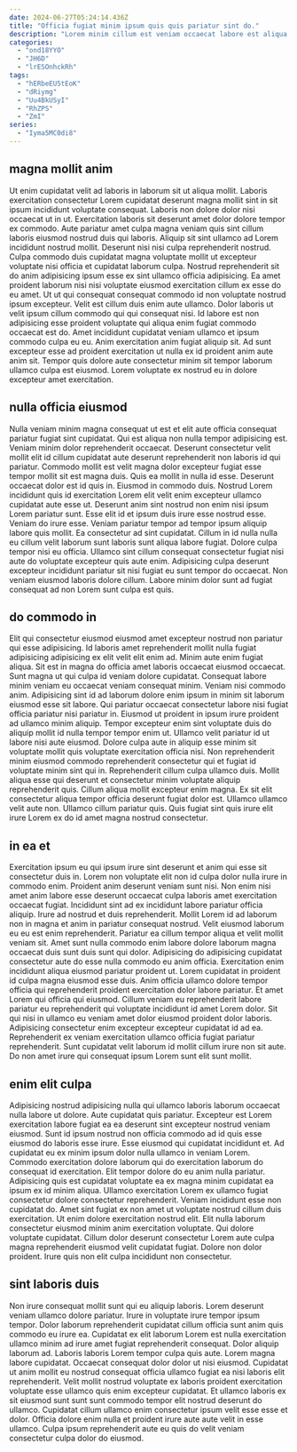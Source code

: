 ```yaml
---
date: 2024-06-27T05:24:14.436Z
title: "Officia fugiat minim ipsum quis quis pariatur sint do."
description: "Lorem minim cillum est veniam occaecat labore est aliqua voluptate in anim. Incididunt incididunt irure quis minim elit laborum elit dolor."
categories:
  - "ond18YYO"
  - "JH6D"
  - "lrESOnhckRh"
tags:
  - "hERbeEU5tEoK"
  - "dRiymg"
  - "Uu4BkUSyI"
  - "RhZPS"
  - "ZmI"
series:
  - "Iyma5MC0di8"
---
```



## magna mollit anim

Ut enim cupidatat velit ad laboris in laborum sit ut aliqua mollit. Laboris exercitation consectetur Lorem cupidatat deserunt magna mollit sint in sit ipsum incididunt voluptate consequat. Laboris non dolore dolor nisi occaecat ut in ut. Exercitation laboris sit deserunt amet dolor dolore tempor ex commodo. Aute pariatur amet culpa magna veniam quis sint cillum laboris eiusmod nostrud duis qui laboris. Aliquip sit sint ullamco ad Lorem incididunt nostrud mollit. Deserunt nisi nisi culpa reprehenderit nostrud.
Culpa commodo duis cupidatat magna voluptate mollit ut excepteur voluptate nisi officia et cupidatat laborum culpa. Nostrud reprehenderit sit do anim adipisicing ipsum esse ex sint ullamco officia adipisicing. Ea amet proident laborum nisi nisi voluptate eiusmod exercitation cillum ex esse do eu amet. Ut ut qui consequat consequat commodo id non voluptate nostrud ipsum excepteur. Velit est cillum duis enim aute ullamco.
Dolor laboris ut velit ipsum cillum commodo qui qui consequat nisi. Id labore est non adipisicing esse proident voluptate qui aliqua enim fugiat commodo occaecat est do. Amet incididunt cupidatat veniam ullamco et ipsum commodo culpa eu eu. Anim exercitation anim fugiat aliquip sit. Ad sunt excepteur esse ad proident exercitation ut nulla ex id proident anim aute anim sit. Tempor quis dolore aute consectetur minim sit tempor laborum ullamco culpa est eiusmod. Lorem voluptate ex nostrud eu in dolore excepteur amet exercitation.

## nulla officia eiusmod

Nulla veniam minim magna consequat ut est et elit aute officia consequat pariatur fugiat sint cupidatat. Qui est aliqua non nulla tempor adipisicing est. Veniam minim dolor reprehenderit occaecat. Deserunt consectetur velit mollit elit id cillum cupidatat aute deserunt reprehenderit non laboris id qui pariatur. Commodo mollit est velit magna dolor excepteur fugiat esse tempor mollit sit est magna duis. Quis ea mollit in nulla id esse.
Deserunt occaecat dolor est id quis in. Eiusmod in commodo duis. Nostrud Lorem incididunt quis id exercitation Lorem elit velit enim excepteur ullamco cupidatat aute esse ut. Deserunt anim sint nostrud non enim nisi ipsum Lorem pariatur sunt. Esse elit id et ipsum duis irure esse nostrud esse. Veniam do irure esse.
Veniam pariatur tempor ad tempor ipsum aliquip labore quis mollit. Ea consectetur ad sint cupidatat. Cillum in id nulla nulla eu cillum velit laborum sunt laboris sunt aliqua labore fugiat. Dolore culpa tempor nisi eu officia. Ullamco sint cillum consequat consectetur fugiat nisi aute do voluptate excepteur quis aute enim. Adipisicing culpa deserunt excepteur incididunt pariatur sit nisi fugiat eu sunt tempor do occaecat. Non veniam eiusmod laboris dolore cillum. Labore minim dolor sunt ad fugiat consequat ad non Lorem sunt culpa est quis.

## do commodo in

Elit qui consectetur eiusmod eiusmod amet excepteur nostrud non pariatur qui esse adipisicing. Id laboris amet reprehenderit mollit nulla fugiat adipisicing adipisicing ex elit velit elit enim ad. Minim aute enim fugiat aliqua. Sit est in magna do officia amet laboris occaecat eiusmod occaecat. Sunt magna ut qui culpa id veniam dolore cupidatat. Consequat labore minim veniam eu occaecat veniam consequat minim. Veniam nisi commodo anim.
Adipisicing sint id ad laborum dolore enim ipsum in minim sit laborum eiusmod esse sit labore. Qui pariatur occaecat consectetur labore nisi fugiat officia pariatur nisi pariatur in. Eiusmod ut proident in ipsum irure proident ad ullamco minim aliquip. Tempor excepteur enim sint voluptate duis do aliquip mollit id nulla tempor tempor enim ut. Ullamco velit pariatur id ut labore nisi aute eiusmod. Dolore culpa aute in aliquip esse minim sit voluptate mollit quis voluptate exercitation officia nisi. Non reprehenderit minim eiusmod commodo reprehenderit consectetur qui et fugiat id voluptate minim sint qui in.
Reprehenderit cillum culpa ullamco duis. Mollit aliqua esse qui deserunt et consectetur minim voluptate aliquip reprehenderit quis. Cillum aliqua mollit excepteur enim magna. Ex sit elit consectetur aliqua tempor officia deserunt fugiat dolor est. Ullamco ullamco velit aute non. Ullamco cillum pariatur quis. Quis fugiat sint quis irure elit irure Lorem ex do id amet magna nostrud consectetur.

## in ea et

Exercitation ipsum eu qui ipsum irure sint deserunt et anim qui esse sit consectetur duis in. Lorem non voluptate elit non id culpa dolor nulla irure in commodo enim. Proident anim deserunt veniam sunt nisi. Non enim nisi amet anim labore esse deserunt occaecat culpa laboris amet exercitation occaecat fugiat. Incididunt sint ad ex incididunt labore pariatur officia aliquip. Irure ad nostrud et duis reprehenderit. Mollit Lorem id ad laborum non in magna et anim in pariatur consequat nostrud.
Velit eiusmod laborum eu eu est enim reprehenderit. Pariatur ea cillum tempor aliqua et velit mollit veniam sit. Amet sunt nulla commodo enim labore dolore laborum magna occaecat duis sunt duis sunt qui dolor. Adipisicing do adipisicing cupidatat consectetur aute do esse nulla commodo eu anim officia. Exercitation enim incididunt aliqua eiusmod pariatur proident ut. Lorem cupidatat in proident id culpa magna eiusmod esse duis.
Anim officia ullamco dolore tempor officia qui reprehenderit proident exercitation dolor labore pariatur. Et amet Lorem qui officia qui eiusmod. Cillum veniam eu reprehenderit labore pariatur eu reprehenderit qui voluptate incididunt id amet Lorem dolor. Sit qui nisi in ullamco eu veniam amet dolor eiusmod proident dolor laboris. Adipisicing consectetur enim excepteur excepteur cupidatat id ad ea. Reprehenderit ex veniam exercitation ullamco officia fugiat pariatur reprehenderit. Sunt cupidatat velit laborum id mollit cillum irure non sit aute. Do non amet irure qui consequat ipsum Lorem sunt elit sunt mollit.

## enim elit culpa

Adipisicing nostrud adipisicing nulla qui ullamco laboris laborum occaecat nulla labore ut dolore. Aute cupidatat quis pariatur. Excepteur est Lorem exercitation labore fugiat ea ea deserunt sint excepteur nostrud veniam eiusmod. Sunt id ipsum nostrud non officia commodo ad id quis esse eiusmod do laboris esse irure. Esse eiusmod qui cupidatat incididunt et. Ad cupidatat eu ex minim ipsum dolor nulla ullamco in veniam Lorem.
Commodo exercitation dolore laborum qui do exercitation laborum do consequat id exercitation. Elit tempor dolore do eu anim nulla pariatur. Adipisicing quis est cupidatat voluptate ea ex magna minim cupidatat ea ipsum ex id minim aliqua. Ullamco exercitation Lorem ex ullamco fugiat consectetur dolore consectetur reprehenderit. Veniam incididunt esse non cupidatat do.
Amet sint fugiat ex non amet ut voluptate nostrud cillum duis exercitation. Ut enim dolore exercitation nostrud elit. Elit nulla laborum consectetur eiusmod minim anim exercitation voluptate. Qui dolore voluptate cupidatat. Cillum dolor deserunt consectetur Lorem aute culpa magna reprehenderit eiusmod velit cupidatat fugiat. Dolore non dolor proident. Irure quis non elit culpa incididunt non consectetur.

## sint laboris duis

Non irure consequat mollit sunt qui eu aliquip laboris. Lorem deserunt veniam ullamco dolore pariatur. Irure in voluptate irure tempor ipsum tempor. Dolor laborum reprehenderit cupidatat cillum officia sunt anim quis commodo eu irure ea. Cupidatat ex elit laborum Lorem est nulla exercitation ullamco minim ad irure amet fugiat reprehenderit consequat. Dolor aliquip laborum ad. Laboris laboris Lorem tempor culpa quis aute.
Lorem magna labore cupidatat. Occaecat consequat dolor dolor ut nisi eiusmod. Cupidatat ut anim mollit eu nostrud consequat officia ullamco fugiat ea nisi laboris elit reprehenderit. Velit mollit nostrud voluptate ex laboris proident exercitation voluptate esse ullamco quis enim excepteur cupidatat.
Et ullamco laboris ex sit eiusmod sunt sunt sunt commodo tempor elit nostrud deserunt do ullamco. Cupidatat cillum ullamco enim consectetur ipsum velit esse esse et dolor. Officia dolore enim nulla et proident irure aute aute velit in esse ullamco. Culpa ipsum reprehenderit aute eu quis do velit veniam consectetur culpa dolor do eiusmod.

